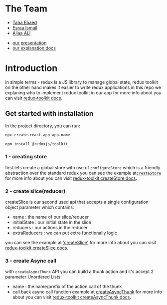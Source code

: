 # The Team

- [Taha Ebaed](https://github.com/tahaebaed)
- [Esraa Ismail](https://github.com/Esraaismail309)
- [Aliaa ALi](https://github.com/aaliaa-ali)

* [our presentation](https://www.canva.com/design/DAFG8yjfGKw/PDBR3bVh2eJgZsutA-aasw/view?utm_content=DAFG8yjfGKw&utm_campaign=designshare&utm_medium=link2&utm_source=sharebutton#2)
* [our explanation docs](https://docs.google.com/document/d/1McZ8ia9cwrkWOerPc8J91S_ruWtlP17guRQo34gI7sI/edit)

# Introduction

in simple terms - redux is a JS library to manage global state, redux toolkit on the other hand makes it easier to write redux applications in this repo we explaning who to implement redux toolkit in our app for more info about you can visit [redux-toolkit docs](https://redux-toolkit.js.org/introduction/getting-started).

## Get started with installation

In the project directory, you can run:

```bash
npx create-react-app app-name
```

```bash
npm install @reduxjs/toolkit
```

### 1 - creating store

first lets create a global store with use of `configureStore` which is a friendly abstraction over the standard redux
you can see the example at[`createStore`](./src/store/store.js)
for more info about you can visit [redux-toolkit createStore docs](https://redux-toolkit.js.org/api/configureStore).

### 2 - create slice(reducer)

createSlice is our second used api that accepts a single configuration object parameter which contains:

- name : the name of our slice/reducer
- initialState : our initial state in the slice
- reducers : our actions in the reducer
- extraReducers : we can put extra functionally logic

you can see the example at ['createSlice'](./src/store/slices/counter/counter.js)
for more info about you can visit [redux-toolkit createSlice docs](https://redux-toolkit.js.org/api/createSlice).

### 3 - create Async call

with `createAsyncThunk` API you can build a thunk action and it's accept 2 parameter
Unordered Lists:

- name : the name/prefix of the action call of the thunk
- call back async call function
  example at [createAsyncThunk](./src/store/slices/people/people.js)
  for more info about you can visit [redux-toolkit createAsyncThunk docs](https://redux-toolkit.js.org/api/createAsyncThunk).
